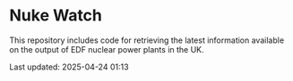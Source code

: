 # Nuke Watch

This repository includes code for retrieving the latest information available on the output of EDF nuclear power plants in the UK.

Last updated: 2025-04-24 01:13